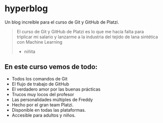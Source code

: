 # hyperblog
Un blog increíble para el curso de Git y GitHub de Platzi.

> El curso de Git y GitHub de Platzi es lo que me hacía falta para triplicar mi salario y lanzarme a la industria del tejido de lana sintética con Machine Learning
> - niñita


## En este curso vemos de todo:
* Todos los comandos de Git
* El flujo de trabajo de GitHub
* El verdadero amor por las buenas prácticas
* Trucos muy locos del profesor
* Las personalidades múltiples de Freddy
* Hecho por el gran team Platzi.
* Disponible en todas las plataformas.
* Accesible para adultos y niños.
